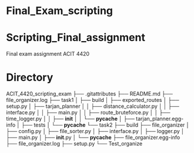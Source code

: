 # Final_Exam_scripting
 
# Scripting_Final_assignment
 Final exam assignment ACIT 4420


# Directory 
ACIT_4420_scripting_exam
├── .gitattributes
├── README.md
├── file_organizer.log
├── task1
│   ├── build
│   ├── exported_routes
│   ├── setup.py
│   ├── tarjan_planner
│   │   ├── distance_calculator.py
│   │   ├── interface.py
│   │   ├── main.py
│   │   ├── route_bruteforce.py
│   │   ├── time_logger.py
│   │   ├── __init__
│   │   └── __pycache__
│   ├── tarjan_planner.egg-info
│   ├── tests
│   └── __pycache__
└── task2
    ├── build
    ├── file_organizer
    │   ├── config.py
    │   ├── file_sorter.py
    │   ├── interface.py
    │   ├── logger.py
    │   ├── main.py
    │   ├── __init__.py
    │   └── __pycache__
    ├── file_organizer.egg-info
    ├── file_organizer.log
    ├── setup.py
    └── Test_organize

